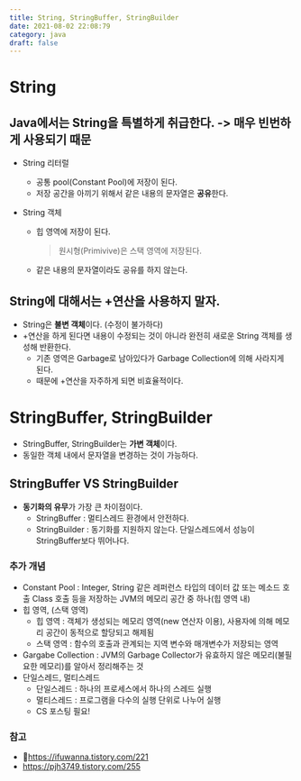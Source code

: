```yaml
---
title: String, StringBuffer, StringBuilder
date: 2021-08-02 22:08:79
category: java
draft: false
---
```


# String

## Java에서는 String을 특별하게 취급한다. -> **매우 빈번하게 사용되기 때문**

- String 리터럴
  - 공통 pool(Constant Pool)에 저장이 된다.
  - 저장 공간을 아끼기 위해서 같은 내용의 문자열은 **공유**한다.

- String 객체
  - 힙 영역에 저장이 된다.
    > 원시형(Primivive)은 스택 영역에 저장된다.
  - 같은 내용의 문자열이라도 공유를 하지 않는다.

## String에 대해서는 +연산을 사용하지 말자.

- String은 **불변 객체**이다. (수정이 불가하다)
- +연산을 하게 된다면 내용이 수정되는 것이 아니라 완전히 새로운 String 객체를 생성해 반환한다.
  - 기존 영역은 Garbage로 남아있다가 Garbage Collection에 의해 사라지게 된다.
  - 때문에 +연산을 자주하게 되면 비효율적이다.

# StringBuffer, StringBuilder

- StringBuffer, StringBuilder는 **가변 객체**이다.
- 동일한 객체 내에서 문자열을 변경하는 것이 가능하다.

## StringBuffer VS StringBuilder

- **동기화의 유무**가 가장 큰 차이점이다.
  - StringBuffer : 멀티스레드 환경에서 안전하다.
  - StringBuilder : 동기화를 지원하지 않는다. 단일스레드에서 성능이 StringBuffer보다 뛰어나다.


### 추가 개념

- Constant Pool : Integer, String 같은 레퍼런스 타입의 데이터 값 또는 메소드 호출 Class 호출 등을 저장하는 JVM의 메모리 공간 중 하나(힙 영역 내)
- 힙 영역, (스택 영역)
  - 힙 영역 : 객체가 생성되는 메모리 영역(new 연산자 이용), 사용자에 의해 메모리 공간이 동적으로 할당되고 해제됨
  - 스택 영역 : 함수의 호출과 관계되는 지역 변수와 매개변수가 저장되는 영역
- Gargabe Collection : JVM의 Garbage Collector가 유효하지 않은 메모리(불필요한 메모리)를 알아서 정리해주는 것
- 단일스레드, 멀티스레드
  - 단일스레드 : 하나의 프로세스에서 하나의 스레드 실행
  - 멀티스레드 : 프로그램을 다수의 실행 단위로 나누어 실행
  - CS 포스팅 필요!


### 참고

- https://ifuwanna.tistory.com/221
- https://pjh3749.tistory.com/255